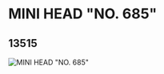 # MINI HEAD  "NO. 685"
## 13515
![MINI HEAD  "NO. 685"](https://lc-www-live-s.legocdn.com/media/bricks/5/2/6030248.jpg)